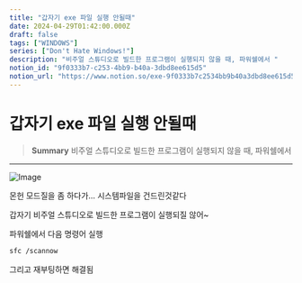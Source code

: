 ```yaml
---
title: "갑자기 exe 파일 실행 안될때"
date: 2024-04-29T01:42:00.000Z
draft: false
tags: ["WINDOWS"]
series: ["Don't Hate Windows!"]
description: "비주얼 스튜디오로 빌드한 프로그램이 실행되지 않을 때, 파워쉘에서 "
notion_id: "9f0333b7-c253-4bb9-b40a-3dbd8ee615d5"
notion_url: "https://www.notion.so/exe-9f0333b7c2534bb9b40a3dbd8ee615d5"
---
```


# 갑자기 exe 파일 실행 안될때

> **Summary**
> 비주얼 스튜디오로 빌드한 프로그램이 실행되지 않을 때, 파워쉘에서 

---

![Image](https://prod-files-secure.s3.us-west-2.amazonaws.com/09ccd4d5-876c-4bba-bbdf-cc77a0a11257/523cb8fd-70e6-4120-aba6-a831a254dd5f/Untitled.png?X-Amz-Algorithm=AWS4-HMAC-SHA256&X-Amz-Content-Sha256=UNSIGNED-PAYLOAD&X-Amz-Credential=ASIAZI2LB4666XYGUWI6%2F20250724%2Fus-west-2%2Fs3%2Faws4_request&X-Amz-Date=20250724T083605Z&X-Amz-Expires=3600&X-Amz-Security-Token=IQoJb3JpZ2luX2VjEAAaCXVzLXdlc3QtMiJGMEQCICWzpcHlAtn2hw%2FcOZSrgO5x5r95r5K%2BBnhJMlKfjgi5AiBufZVUt2uy2eDFrtyEXGegeeYIi1zM4AVABsXThD1RVyr%2FAwgpEAAaDDYzNzQyMzE4MzgwNSIMzi1TOZB0ny6ifdC8KtwDVbZQmhLSEtzhxQd5iSWjVGHnEB7vPGv3jmUotdxPdZ3OXqCH2gbR55MIza4eCPqanKSHtyBPlTLPztbFXr3inp0t2GawesttDNjh7mhJSpOM0NIczL8o4fmvrUjqDh0FGKoK9fk8x00nwYPgqwWdBiTOG50URfqo7VH1Syr8N59w7GloakOsso1woAqnUX70nofMhFVsbRJ3PzCYOoyRNTvgXGqRjSjwhBlnLvchPSOFyRkdj15J%2FeH%2BJQk5FICq2nBjH4hvqRZ6Eu%2BhwmAqoeLJ5zqTmZqX38zt973rPjPgRyOg7aVAZrMniUJwTiioeLyq4nHRTaNUnQeBApAOJw2%2FfSwVd7KVBpDK6olFcwX5W13F9zKGwirZv5C8Kbf%2F2JPdWSuBOcK9R%2FQaSibl%2FZrWYGhFxGBIyzoW60BFreR%2BMwuIlaaA2tKiikjTTNyLlAaMUrhweiLm0DFG2sxoVFjnEmb0BOn4lV4%2FdVd%2B7qW%2BlrwTV%2BfyXqGA7d64CxWxm%2FON%2FGrlguMNGQmrtkdoD%2FK7RzSJzgPAuN7qzQkpVgNPQH3fZjQgUTwo0uZqCxL%2FRKQHmb3Bga5na9K5fD2NA65f8kkggV8hZ2%2FY4a%2FLqiBpQ2f8b4fB0iODxJgw3s6HxAY6pgGddGAo%2BMMFkRktnEfVik7l6GDd3FauMw3X75qzAtg8vxjVI%2FKnJe1GI6o%2F17ZmMyBycgpyrLPOJHBm5GGSvX995F42Iig30DWVdyRs4ifYTM0fR0H%2FRkrOhkBz8TgrAyxwZ7G1ku7lvHVjR%2F9QmnKUpiu3miQ2%2FlHPNNwkGSExeV%2BfhMZKmKREG8A07z90nLIkjE%2FIRXuwfrPQ%2BJDwxpeIoqx96S9b&X-Amz-Signature=2a37f07e8e5c7a699e4f4407e571d03d860bfbc6add30b3a499a5e245c8cb8ec&X-Amz-SignedHeaders=host&x-amz-checksum-mode=ENABLED&x-id=GetObject)

몬헌 모드질을 좀 하다가… 시스템파일을 건드린것같다

갑자기 비주얼 스튜디오로 빌드한 프로그램이 실행되질 않어~


파워쉘에서 다음 명령어 실행

```latex
sfc /scannow
```

그리고 재부팅하면 해결됨

